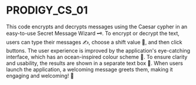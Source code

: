 # PRODIGY_CS_01
This code encrypts and decrypts messages using the Caesar cypher in an easy-to-use Secret Message Wizard 🗝️.
To encrypt or decrypt the text, users can type their messages ✍️, choose a shift value 🔄, and then click buttons.
The user experience is improved by the application's eye-catching interface, which has an ocean-inspired colour scheme 🌊. 
To ensure clarity and usability, the results are shown in a separate text box 📜. 
When users launch the application, a welcoming message greets them, making it engaging and welcoming! 🎉
